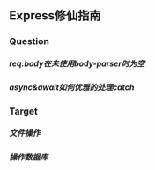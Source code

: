 ## Express修仙指南

### Question
##### req.body在未使用body-parser时为空
##### async&await如何优雅的处理catch


### Target
##### 文件操作
##### 操作数据库
